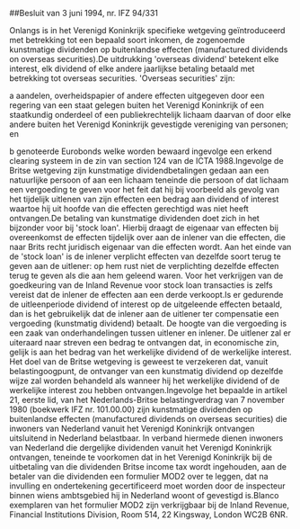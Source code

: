 <meta http-equiv='Content-Type' content='text/html; charset=utf-8' />

##Besluit van 3 juni 1994, nr. IFZ 94/331

Onlangs is in het Verenigd Koninkrijk specifieke wetgeving geïntroduceerd met betrekking tot een bepaald soort inkomen, de zogenoemde kunstmatige dividenden op buitenlandse effecten (manufactured dividends on overseas securities).De uitdrukking 'overseas dividend' betekent elke interest, elk dividend of elke andere jaarlijkse betaling betaald met betrekking tot overseas securities. 'Overseas securities' zijn: 

a aandelen, overheidspapier of andere effecten uitgegeven door een regering van een staat gelegen buiten het Verenigd Koninkrijk of een staatkundig onderdeel of een publiekrechtelijk lichaam daarvan of door elke andere buiten het Verenigd Koninkrijk gevestigde vereniging van personen; en

b genoteerde Eurobonds welke worden bewaard ingevolge een erkend clearing systeem in de zin van section 124 van de ICTA 1988.Ingevolge de Britse wetgeving zijn kunstmatige dividendbetalingen gedaan aan een natuurlijke persoon of aan een lichaam teneinde die persoon of dat lichaam een vergoeding te geven voor het feit dat hij bij voorbeeld als gevolg van het tijdelijk uitlenen van zijn effecten een bedrag aan dividend of interest waartoe hij uit hoofde van die effecten gerechtigd was niet heeft ontvangen.De betaling van kunstmatige dividenden doet zich in het bijzonder voor bij 'stock loan'. Hierbij draagt de eigenaar van effecten bij overeenkomst de effecten tijdelijk over aan de inlener van die effecten, die naar Brits recht juridisch eigenaar van die effecten wordt. Aan het einde van de 'stock loan' is de inlener verplicht effecten van dezelfde soort terug te geven aan de uitlener: op hem rust niet de verplichting dezelfde effecten terug te geven als die aan hem geleend waren. Voor het verkrijgen van de goedkeuring van de Inland Revenue voor stock loan transacties is zelfs vereist dat de inlener de effecten aan een derde verkoopt.Is er gedurende de uitleenperiode dividend of interest op de uitgeleende effecten betaald, dan is het gebruikelijk dat de inlener aan de uitlener ter compensatie een vergoeding (kunstmatig dividend) betaalt. De hoogte van die vergoeding is een zaak van onderhandelingen tussen uitlener en inlener. De uitlener zal er uiteraard naar streven een bedrag te ontvangen dat, in economische zin, gelijk is aan het bedrag van het werkelijke dividend of de werkelijke interest. Het doel van de Britse wetgeving is geweest te verzekeren dat, vanuit belastingoogpunt, de ontvanger van een kunstmatig dividend op dezelfde wijze zal worden behandeld als wanneer hij het werkelijke dividend of de werkelijke interest zou hebben ontvangen.Ingevolge het bepaalde in artikel 21, eerste lid, van het Nederlands-Britse belastingverdrag van 7 november 1980 (boekwerk IFZ nr. 101.00.00) zijn kunstmatige dividenden op buitenlandse effecten (manufactured dividends on overseas securities) die inwoners van Nederland vanuit het Verenigd Koninkrijk ontvangen uitsluitend in Nederland belastbaar. In verband hiermede dienen inwoners van Nederland die dergelijke dividenden vanuit het Verenigd Koninkrijk ontvangen, teneinde te voorkomen dat in het Verenigd Koninkrijk bij de uitbetaling van die dividenden Britse income tax wordt ingehouden, aan de betaler van die dividenden een formulier MOD2 over te leggen, dat na invulling en ondertekening gecertificeerd moet worden door de inspecteur binnen wiens ambtsgebied hij in Nederland woont of gevestigd is.Blanco exemplaren van het formulier MOD2 zijn verkrijgbaar bij de Inland Revenue, Financial Institutions Division, Room 514, 22 Kingsway, London WC2B 6NR.   
